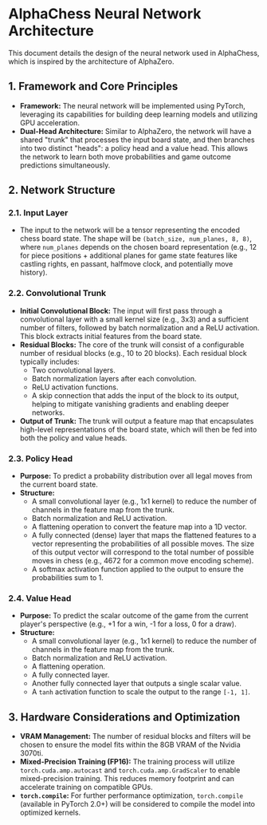 # AlphaChess Neural Network Architecture

This document details the design of the neural network used in AlphaChess, which is inspired by the architecture of AlphaZero.

## 1. Framework and Core Principles

- **Framework:** The neural network will be implemented using PyTorch, leveraging its capabilities for building deep learning models and utilizing GPU acceleration.
- **Dual-Head Architecture:** Similar to AlphaZero, the network will have a shared "trunk" that processes the input board state, and then branches into two distinct "heads": a policy head and a value head. This allows the network to learn both move probabilities and game outcome predictions simultaneously.

## 2. Network Structure

### 2.1. Input Layer

- The input to the network will be a tensor representing the encoded chess board state. The shape will be `(batch_size, num_planes, 8, 8)`, where `num_planes` depends on the chosen board representation (e.g., 12 for piece positions + additional planes for game state features like castling rights, en passant, halfmove clock, and potentially move history).

### 2.2. Convolutional Trunk

- **Initial Convolutional Block:** The input will first pass through a convolutional layer with a small kernel size (e.g., 3x3) and a sufficient number of filters, followed by batch normalization and a ReLU activation. This block extracts initial features from the board state.
- **Residual Blocks:** The core of the trunk will consist of a configurable number of residual blocks (e.g., 10 to 20 blocks). Each residual block typically includes:
  - Two convolutional layers.
  - Batch normalization layers after each convolution.
  - ReLU activation functions.
  - A skip connection that adds the input of the block to its output, helping to mitigate vanishing gradients and enabling deeper networks.
- **Output of Trunk:** The trunk will output a feature map that encapsulates high-level representations of the board state, which will then be fed into both the policy and value heads.

### 2.3. Policy Head

- **Purpose:** To predict a probability distribution over all legal moves from the current board state.
- **Structure:**
  - A small convolutional layer (e.g., 1x1 kernel) to reduce the number of channels in the feature map from the trunk.
  - Batch normalization and ReLU activation.
  - A flattening operation to convert the feature map into a 1D vector.
  - A fully connected (dense) layer that maps the flattened features to a vector representing the probabilities of all possible moves. The size of this output vector will correspond to the total number of possible moves in chess (e.g., 4672 for a common move encoding scheme).
  - A softmax activation function applied to the output to ensure the probabilities sum to 1.

### 2.4. Value Head

- **Purpose:** To predict the scalar outcome of the game from the current player's perspective (e.g., +1 for a win, -1 for a loss, 0 for a draw).
- **Structure:**
  - A small convolutional layer (e.g., 1x1 kernel) to reduce the number of channels in the feature map from the trunk.
  - Batch normalization and ReLU activation.
  - A flattening operation.
  - A fully connected layer.
  - Another fully connected layer that outputs a single scalar value.
  - A `tanh` activation function to scale the output to the range `[-1, 1]`.

## 3. Hardware Considerations and Optimization

- **VRAM Management:** The number of residual blocks and filters will be chosen to ensure the model fits within the 8GB VRAM of the Nvidia 3070ti.
- **Mixed-Precision Training (FP16):** The training process will utilize `torch.cuda.amp.autocast` and `torch.cuda.amp.GradScaler` to enable mixed-precision training. This reduces memory footprint and can accelerate training on compatible GPUs.
- **`torch.compile`:** For further performance optimization, `torch.compile` (available in PyTorch 2.0+) will be considered to compile the model into optimized kernels.
